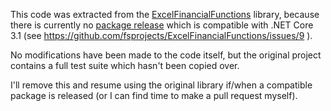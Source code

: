 This code was extracted from the [ExcelFinancialFunctions](https://github.com/fsprojects/ExcelFinancialFunctions) library, because there is currently no [package release](https://www.nuget.org/packages/ExcelFinancialFunctions) which is compatible with .NET Core 3.1 (see https://github.com/fsprojects/ExcelFinancialFunctions/issues/9 ). 

No modifications have been made to the code itself, but the original project contains a full test suite which hasn't been copied over.

I'll remove this and resume using the original library if/when a compatible package is released (or I can find time to make a pull request myself).